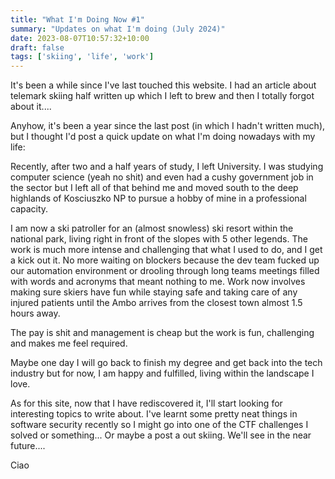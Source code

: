 ```yaml
---
title: "What I'm Doing Now #1"
summary: "Updates on what I'm doing (July 2024)"
date: 2023-08-07T10:57:32+10:00
draft: false
tags: ['skiing', 'life', 'work']
---
```


It's been a while since I've last touched this website. I had an article about telemark skiing half written up which I 
left to brew and then I totally forgot about it....

Anyhow, it's been a year since the last post (in which I hadn't written much), but I thought I'd post a quick update on what I'm doing nowadays with my life:


Recently, after two and a half years of study, I left University. I was studying computer science (yeah no shit) and even had a cushy government job in the sector but I left all of that behind me and moved south to the deep highlands of Kosciuszko NP to pursue a hobby of mine in a professional capacity.

I am now a ski patroller for an (almost snowless) ski resort within the national park, living right in front of the slopes with 5 other legends. The work is much more intense and challenging that what I used to do, and I get a kick out it. No more waiting on blockers because the dev team fucked up our automation environment or drooling through long teams meetings filled with words and acronyms that meant nothing to me. Work now involves making sure skiers have fun while staying safe and taking care of any injured patients until the Ambo arrives from the closest town almost 1.5 hours away.

The pay is shit and management is cheap but the work is fun, challenging and makes me feel required.

Maybe one day I will go back to finish my degree and get back into the tech industry but for now, I am happy and fulfilled, living within the landscape I love.

As for this site, now that I have rediscovered it, I'll start looking for interesting topics to write about. I've learnt some pretty neat things in software security recently so I might go into one of the CTF challenges I solved or something... Or maybe a post a out skiing. We'll see in the near future....

Ciao